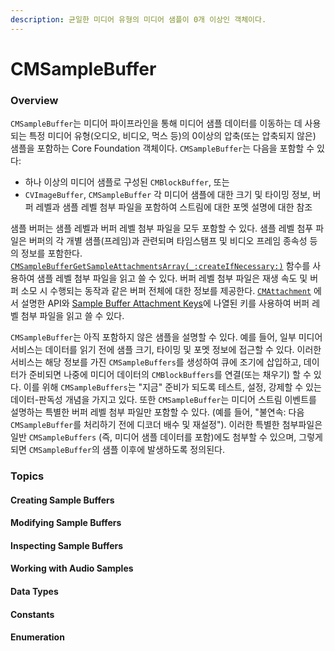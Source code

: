 ```yaml
---
description: 균일한 미디어 유형의 미디어 샘플이 0개 이상인 객체이다.
---
```


# CMSampleBuffer

### Overview

`CMSampleBuffer`는 미디어 파이프라인을 통해 미디어 샘플 데이터를 이동하는 데 사용되는 특정 미디어 유형\(오디오, 비디오, 먹스 등\)의 0이상의 압축\(또는 압축되지 않은\) 샘플을 포함하는 Core Foundation 객체이다. `CMSampleBuffer`는 다음을 포함할 수 있다:

* 하나 이상의 미디어 샘플로 구성된 `CMBlockBuffer`, 또는
* `CVImageBuffer`, `CMSampleBuffer` 각 미디어 샘플에 대한 크기 및 타이밍 정보, 버퍼 레벨과 샘플 레벨 첨부 파일을 포함하여 스트림에 대한 포멧 설명에 대한 참조

샘플 버퍼는 샘플 레벨과 버퍼 레벨 첨부 파일을 모두 포함할 수 있다. 샘플 레벨 첨푸 파일은 버퍼의 각 개별 샘플\(프레임\)과 관련되며 타임스탬프 및 비디오 프레임 종속성 등의 정보를 포함한다. [`CMSampleBufferGetSampleAttachmentsArray(_:createIfNecessary:)`](https://developer.apple.com/documentation/coremedia/1489189-cmsamplebuffergetsampleattachmen) 함수를 사용하여 샘플 레벨 첨부 파일을 읽고 쓸 수 있다. 버퍼 레벨 첨부 파일은 재생 속도 및 버퍼 소모 시 수행되는 동작과 같은 버퍼 전체에 대한 정보를 제공한다. [`CMAttachment`](https://developer.apple.com/documentation/coremedia/cmattachment) 에서 설명한 API와 [Sample Buffer Attachment Keys](https://developer.apple.com/documentation/coremedia/cmsamplebuffer/sample_buffer_attachment_keys)에 나열된 키를 사용하여 버퍼 레벨 첨부 파일을 읽고 쓸 수 있다.

`CMSampleBuffer`는 아직 포함하지 않은 샘플을 설명할 수 있다. 예를 들어, 일부 미디어 서비스는 데이터를 읽기 전에 샘플 크기, 타이밍 및 포멧 정보에 접근할 수 있다. 이러한 서비스는 해당 정보를 가진 `CMSampleBuffers`를 생성하여 큐에 조기에 삽입하고, 데이터가 준비되면 나중에 미디어 데이터의 `CMBlockBuffers`를 연결\(또는 채우기\) 할 수 있다. 이를 위해 `CMSampleBuffers`는 "지금" 준비가 되도록 테스트, 설정, 강제할 수 있는 데이터-판독성 개념을 가지고 있다. 또한 `CMSampleBuffer`는 미디어 스트림 이벤트를 설명하는 특별한 버퍼 레벨 첨부 파일만 포함할 수 있다. \(예를 들어, "불연속: 다음 `CMSampleBuffer`를 처리하기 전에 디코더 배수 및 재설정"\). 이러한 특별한 첨부파일은 일반 `CMSampleBuffers` \(즉, 미디어 샘플 데이터를 포함\)에도 첨부할 수 있으며, 그렇게 되면 `CMSampleBuffer`의 샘플 이후에 발생하도록 정의된다.

### Topics

#### Creating Sample Buffers

#### Modifying Sample Buffers

#### Inspecting Sample Buffers

#### Working with Audio Samples

#### Data Types

#### Constants

#### Enumeration



